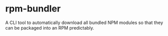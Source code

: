 # rpm-bundler
A CLI tool to automatically download all bundled NPM modules so that they can be packaged into an RPM predictably.
